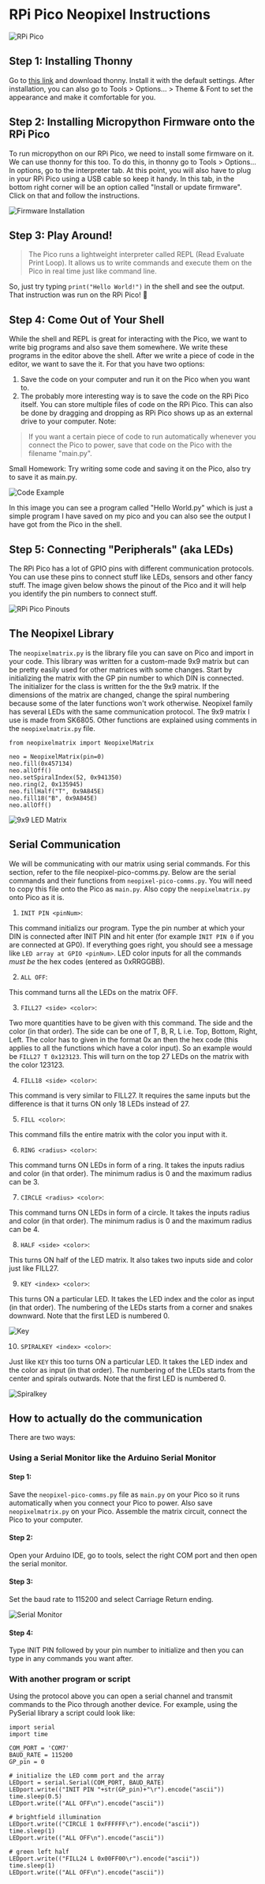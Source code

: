 # RPi Pico Neopixel Instructions
![RPi Pico](https://pbs.twimg.com/media/EvsYoiOVIAQ0hfh?format=jpg&name=large)

## Step 1: Installing Thonny
Go to [this link](https://thonny.org/) and download thonny. Install it with the default settings. After installation, you can also go to Tools > Options... > Theme & Font to set the appearance and make it comfortable for you.

## Step 2: Installing Micropython Firmware onto the RPi Pico
To run micropython on our RPi Pico, we need to install some firmware on it. We can use thonny for this too. To do this, in thonny go to Tools > Options... In options, go to the interpreter tab. At this point, you will also have to plug in your RPi Pico using a USB cable so keep it handy. In this tab, in the bottom right corner will be an option called "Install or update firmware". Click on that and follow the instructions. 

![Firmware Installation](https://github.com/isildur7/neopixel-matrix-on-RPi-Pico/blob/main/Screenshot%202021-07-11%20225353.jpg?raw=true)

## Step 3: Play Around!
> The Pico runs a lightweight interpreter called REPL (Read Evaluate Print Loop). It allows us to write commands and execute them on the Pico in real time just like command line.

So, just try typing ```print("Hello World!")``` in the shell and see the output. That instruction was run on the RPi Pico! :partying_face:

## Step 4: Come Out of Your Shell
While the shell and REPL is great for interacting with the Pico, we want to write big programs and also save them somewhere. We write these programs in the editor above the shell. After we write a piece of code in the editor, we want to save the it. For that you have two options:
1. Save the code on your computer and run it on the Pico when you want to. 
2. The probably more interesting way is to save the code on the RPi Pico itself. You can store multiple files of code on the RPi Pico. This can also be done by dragging and dropping as RPi Pico shows up as an external drive to your computer.
Note:
> If you want a certain piece of code to run automatically whenever you connect the Pico to power, save that code on the Pico with the filename "main.py".

Small Homework: Try writing some code and saving it on the Pico, also try to save it as main.py.

![Code Example](https://github.com/isildur7/neopixel-matrix-on-RPi-Pico/blob/main/Screenshot%202021-07-11%20225544.jpg?raw=true)

In this image you can see a program called "Hello World.py" which is just a simple program I have saved on my pico and you can also see the output I have got from the Pico in the shell.

## Step 5: Connecting "Peripherals" (aka LEDs)
The RPi Pico has a lot of GPIO pins with different communication protocols. You can use these pins to connect stuff like LEDs, sensors and other fancy stuff. The image given below shows the pinout of the Pico and it will help you identify the pin numbers to connect stuff.

![RPi Pico Pinouts](https://cdn-shop.adafruit.com/1200x900/4883-06.png)

## The Neopixel Library
The ```neopixelmatrix.py``` is the library file you can save on Pico and import in your code. This library was written for a custom-made 9x9 matrix but can be pretty easily used for other matrices with some changes. Start by initializing the matrix with the GP pin number to which DIN is connected. The initializer for the class is written for the the 9x9 matrix. If the dimensions of the matrix are changed, change the spiral numbering because some of the later functions won't work otherwise. Neopixel family has several LEDs with the same communication protocol. The 9x9 matrix I use is made from SK6805. Other functions are explained using comments in the ```neopixelmatrix.py``` file.
```
from neopixelmatrix import NeopixelMatrix

neo = NeopixelMatrix(pin=0)
neo.fill(0x457134)
neo.allOff()
neo.setSpiralIndex(52, 0x941350)
neo.ring(2, 0x135945)
neo.fillHalf("T", 0x9A845E)
neo.fill18("B", 0x9A845E)
neo.allOff()
```

![9x9 LED Matrix](https://github.com/isildur7/neopixel-matrix-on-RPi-Pico/blob/main/20210712062249_IMG_2791.JPG?raw=true)

## Serial Communication
We will be communicating with our matrix using serial commands. For this section, refer to the file neopixel-pico-comms.py. Below are the serial commands and their functions from ```neopixel-pico-comms.py```. You will need to copy this file onto the Pico as ```main.py```. Also copy the ```neopixelmatrix.py``` onto Pico as it is.


1. ```INIT PIN <pinNum>```:

This command initializs our program. Type the pin number at which your DIN is connected after INIT PIN and hit enter (for example ```INIT PIN 0``` if you are connected at GP0). If everything goes right, you should see a message like ```LED array at GPIO <pinNum>```. LED color inputs for all the commands *must be* the hex codes (entered as 0xRRGGBB).

2. ```ALL OFF```:

This command turns all the LEDs on the matrix OFF.

3. ```FILL27 <side> <color>```:

Two more quantities have to be given with this command. The side and the color (in that order). The side can be one of T, B, R, L i.e. Top, Bottom, Right, Left. The color has to given in the format 0x an then the hex code (this applies to all the functions which have a color input). So an example would be ```FILL27 T 0x123123```. This will turn on the top 27 LEDs on the matrix with the color 123123.

4. ```FILL18 <side> <color>```:

This command is very similar to FILL27. It requires the same inputs but the difference is that it turns ON only 18 LEDs instead of 27.

5. ```FILL <color>```:

This command fills the entire matrix with the color you input with it.

6. ```RING <radius> <color>```:

This command turns ON LEDs in form of a ring. It takes the inputs radius and color (in that order). The minimum radius is 0 and the maximum radius can be 3.

7. ```CIRCLE <radius> <color>```:

This command turns ON LEDs in form of a circle. It takes the inputs radius and color (in that order). The minimum radius is 0 and the maximum radius can be 4.

8. ```HALF <side> <color>```:

This turns ON half of the LED matrix. It also takes two inputs side and color just like FILL27.

9. ```KEY <index> <color>```:

This turns ON a particular LED. It takes the LED index and the color as input (in that order). The numbering of the LEDs starts from a corner and snakes downward. Note that the first LED is numbered 0.

![Key](https://github.com/isildur7/neopixel-matrix-on-RPi-Pico/blob/main/Inked20210712062249_IMG_2791_LI.jpg?raw=true)

10. ```SPIRALKEY <index> <color>```:

Just like ```KEY``` this too turns ON a particular LED. It takes the LED index and the color as input (in that order). The numbering of the LEDs starts from the center and spirals outwards. Note that the first LED is numbered 0.

![Spiralkey](https://github.com/isildur7/neopixel-matrix-on-RPi-Pico/blob/main/Inked20210712062249_IMG_2791_LI2.jpg?raw=true)

## How to actually do the communication
There are two ways: 
### Using a Serial Monitor like the Arduino Serial Monitor
#### Step 1:
Save the ```neopixel-pico-comms.py``` file as ```main.py``` on your Pico so it runs automatically when you connect your Pico to power. Also save ```neopixelmatrix.py``` on your Pico. Assemble the matrix circuit, connect the Pico to your computer.
#### Step 2: 
Open your Arduino IDE, go to tools, select the right COM port and then open the serial monitor.
#### Step 3:
Set the baud rate to 115200 and select Carriage Return ending.

![Serial Monitor](https://github.com/isildur7/neopixel-matrix-on-RPi-Pico/blob/main/Screenshot%202021-07-12%20171104.jpg?raw=true)
#### Step 4: 
Type INIT PIN followed by your pin number to initialize and then you can type in any commands you want after.

### With another program or script
Using the protocol above you can open a serial channel and transmit commands to the Pico through another device. For example, using the PySerial library a script could look like:
```
import serial
import time

COM_PORT = 'COM7'
BAUD_RATE = 115200
GP_pin = 0

# initialize the LED comm port and the array
LEDport = serial.Serial(COM_PORT, BAUD_RATE)
LEDport.write(("INIT PIN "+str(GP_pin)+"\r").encode("ascii"))
time.sleep(0.5)
LEDport.write(("ALL OFF\n").encode("ascii"))

# brightfield illumination
LEDport.write(("CIRCLE 1 0xFFFFFF\r").encode("ascii"))
time.sleep(1)
LEDport.write(("ALL OFF\n").encode("ascii"))

# green left half  
LEDport.write(("FILL24 L 0x00FF00\r").encode("ascii"))
time.sleep(1)
LEDport.write(("ALL OFF\n").encode("ascii"))
```
